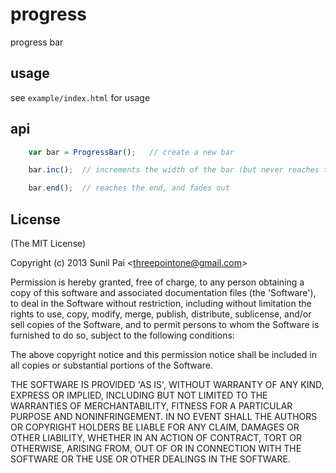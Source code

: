 
# progress

  progress bar

## usage
	
  see `example/index.html` for usage

## api

```js
	var bar = ProgressBar();   // create a new bar

	bar.inc();  // increments the width of the bar (but never reaches the very end)

	bar.end();  // reaches the end, and fades out
```


## License 

(The MIT License)

Copyright (c) 2013 Sunil Pai &lt;threepointone@gmail.com&gt;

Permission is hereby granted, free of charge, to any person obtaining
a copy of this software and associated documentation files (the
'Software'), to deal in the Software without restriction, including
without limitation the rights to use, copy, modify, merge, publish,
distribute, sublicense, and/or sell copies of the Software, and to
permit persons to whom the Software is furnished to do so, subject to
the following conditions:

The above copyright notice and this permission notice shall be
included in all copies or substantial portions of the Software.

THE SOFTWARE IS PROVIDED 'AS IS', WITHOUT WARRANTY OF ANY KIND,
EXPRESS OR IMPLIED, INCLUDING BUT NOT LIMITED TO THE WARRANTIES OF
MERCHANTABILITY, FITNESS FOR A PARTICULAR PURPOSE AND NONINFRINGEMENT.
IN NO EVENT SHALL THE AUTHORS OR COPYRIGHT HOLDERS BE LIABLE FOR ANY
CLAIM, DAMAGES OR OTHER LIABILITY, WHETHER IN AN ACTION OF CONTRACT,
TORT OR OTHERWISE, ARISING FROM, OUT OF OR IN CONNECTION WITH THE
SOFTWARE OR THE USE OR OTHER DEALINGS IN THE SOFTWARE.